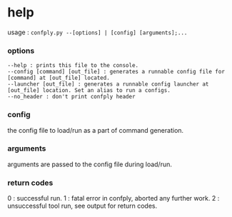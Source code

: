# help #

usage : `confply.py --[options] | [config] [arguments];...`

### options ###

	--help : prints this file to the console.
	--config [command] [out_file] : generates a runnable config file for [command] at [out_file] located.
	--launcher [out_file] : generates a runnable config launcher at [out_file] location. Set an alias to run a configs.
	--no_header : don't print confply header
	
### config ###

the config file to load/run as a part of command generation.

### arguments ###

arguments are passed to the config file during load/run.

### return codes ###

0 : successful run.
1 : fatal error in confply, aborted any further work.
2 : unsuccessful tool run, see output for return codes.

